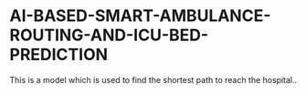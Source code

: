 # AI-BASED-SMART-AMBULANCE-ROUTING-AND-ICU-BED-PREDICTION
This is a model which is used to find the shortest path to reach the hospital..

